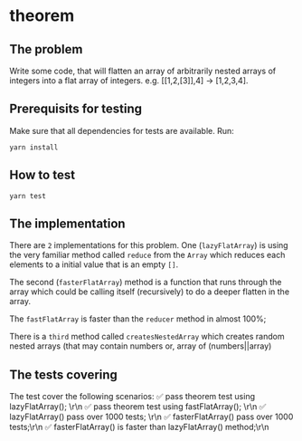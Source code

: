 # theorem

## The problem
Write some code, that will flatten an array of arbitrarily nested arrays of integers into a flat array of integers. e.g. [[1,2,[3]],4] -&gt; [1,2,3,4]. 

## Prerequisits for testing
Make sure that all dependencies for tests are available. Run:
```
yarn install
```

## How to test
```
yarn test
```

## The implementation
There are `2` implementations for this problem. One (`lazyFlatArray`) is using the very familiar method called `reduce` from the `Array` which reduces each elements to a initial value that is an empty `[]`.

The second (`fasterFlatArray`) method is a function that runs through the array which could be calling itself (recursively) to do a deeper flatten in the array.

The `fastFlatArray` is faster than the `reducer` method in almost 100%;

There is a `third` method called `createsNestedArray` which creates random nested arrays (that may contain numbers or, array of (numbers||array)

## The tests covering
The test cover the following scenarios:
✅ pass theorem test using lazyFlatArray(); \r\n
✅ pass theorem test using fastFlatArray(); \r\n
✅ lazyFlatArray() pass over 1000 tests; \r\n
✅ fasterFlatArray() pass over 1000 tests;\r\n
✅ fasterFlatArray() is faster than lazyFlatArray() method;\r\n


